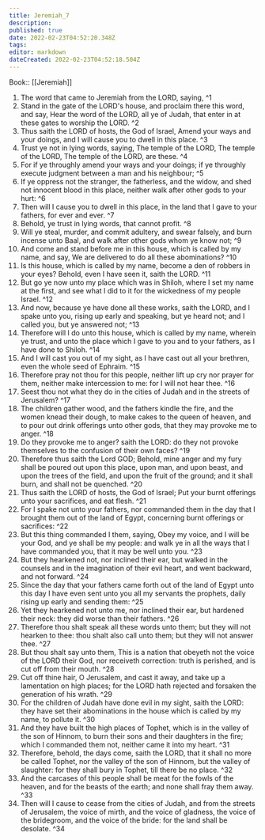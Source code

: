 ```yaml
---
title: Jeremiah_7
description: 
published: true
date: 2022-02-23T04:52:20.348Z
tags: 
editor: markdown
dateCreated: 2022-02-23T04:52:18.504Z
---
```


 Book:: [[Jeremiah]]
 1. The word that came to Jeremiah from the LORD, saying, ^1
 2. Stand in the gate of the LORD's house, and proclaim there this word, and say, Hear the word of the LORD, all ye of Judah, that enter in at these gates to worship the LORD. ^2
 3. Thus saith the LORD of hosts, the God of Israel, Amend your ways and your doings, and I will cause you to dwell in this place. ^3
 4. Trust ye not in lying words, saying, The temple of the LORD, The temple of the LORD, The temple of the LORD, are these. ^4
 5. For if ye throughly amend your ways and your doings; if ye throughly execute judgment between a man and his neighbour; ^5
 6. If ye oppress not the stranger, the fatherless, and the widow, and shed not innocent blood in this place, neither walk after other gods to your hurt: ^6
 7. Then will I cause you to dwell in this place, in the land that I gave to your fathers, for ever and ever. ^7
 8. Behold, ye trust in lying words, that cannot profit. ^8
 9. Will ye steal, murder, and commit adultery, and swear falsely, and burn incense unto Baal, and walk after other gods whom ye know not; ^9
 10. And come and stand before me in this house, which is called by my name, and say, We are delivered to do all these abominations? ^10
 11. Is this house, which is called by my name, become a den of robbers in your eyes? Behold, even I have seen it, saith the LORD. ^11
 12. But go ye now unto my place which was in Shiloh, where I set my name at the first, and see what I did to it for the wickedness of my people Israel. ^12
 13. And now, because ye have done all these works, saith the LORD, and I spake unto you, rising up early and speaking, but ye heard not; and I called you, but ye answered not; ^13
 14. Therefore will I do unto this house, which is called by my name, wherein ye trust, and unto the place which I gave to you and to your fathers, as I have done to Shiloh. ^14
 15. And I will cast you out of my sight, as I have cast out all your brethren, even the whole seed of Ephraim. ^15
 16. Therefore pray not thou for this people, neither lift up cry nor prayer for them, neither make intercession to me: for I will not hear thee. ^16
 17. Seest thou not what they do in the cities of Judah and in the streets of Jerusalem? ^17
 18. The children gather wood, and the fathers kindle the fire, and the women knead their dough, to make cakes to the queen of heaven, and to pour out drink offerings unto other gods, that they may provoke me to anger. ^18
 19. Do they provoke me to anger? saith the LORD: do they not provoke themselves to the confusion of their own faces? ^19
 20. Therefore thus saith the Lord GOD; Behold, mine anger and my fury shall be poured out upon this place, upon man, and upon beast, and upon the trees of the field, and upon the fruit of the ground; and it shall burn, and shall not be quenched. ^20
 21. Thus saith the LORD of hosts, the God of Israel; Put your burnt offerings unto your sacrifices, and eat flesh. ^21
 22. For I spake not unto your fathers, nor commanded them in the day that I brought them out of the land of Egypt, concerning burnt offerings or sacrifices: ^22
 23. But this thing commanded I them, saying, Obey my voice, and I will be your God, and ye shall be my people: and walk ye in all the ways that I have commanded you, that it may be well unto you. ^23
 24. But they hearkened not, nor inclined their ear, but walked in the counsels and in the imagination of their evil heart, and went backward, and not forward. ^24
 25. Since the day that your fathers came forth out of the land of Egypt unto this day I have even sent unto you all my servants the prophets, daily rising up early and sending them: ^25
 26. Yet they hearkened not unto me, nor inclined their ear, but hardened their neck: they did worse than their fathers. ^26
 27. Therefore thou shalt speak all these words unto them; but they will not hearken to thee: thou shalt also call unto them; but they will not answer thee. ^27
 28. But thou shalt say unto them, This is a nation that obeyeth not the voice of the LORD their God, nor receiveth correction: truth is perished, and is cut off from their mouth. ^28
 29. Cut off thine hair, O Jerusalem, and cast it away, and take up a lamentation on high places; for the LORD hath rejected and forsaken the generation of his wrath. ^29
 30. For the children of Judah have done evil in my sight, saith the LORD: they have set their abominations in the house which is called by my name, to pollute it. ^30
 31. And they have built the high places of Tophet, which is in the valley of the son of Hinnom, to burn their sons and their daughters in the fire; which I commanded them not, neither came it into my heart. ^31
 32. Therefore, behold, the days come, saith the LORD, that it shall no more be called Tophet, nor the valley of the son of Hinnom, but the valley of slaughter: for they shall bury in Tophet, till there be no place. ^32
 33. And the carcases of this people shall be meat for the fowls of the heaven, and for the beasts of the earth; and none shall fray them away. ^33
 34. Then will I cause to cease from the cities of Judah, and from the streets of Jerusalem, the voice of mirth, and the voice of gladness, the voice of the bridegroom, and the voice of the bride: for the land shall be desolate. ^34
